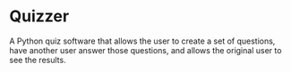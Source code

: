 # Quizzer
A Python quiz software that allows the user to create a set of questions, have another user answer those questions, and allows the original user to see the results.
